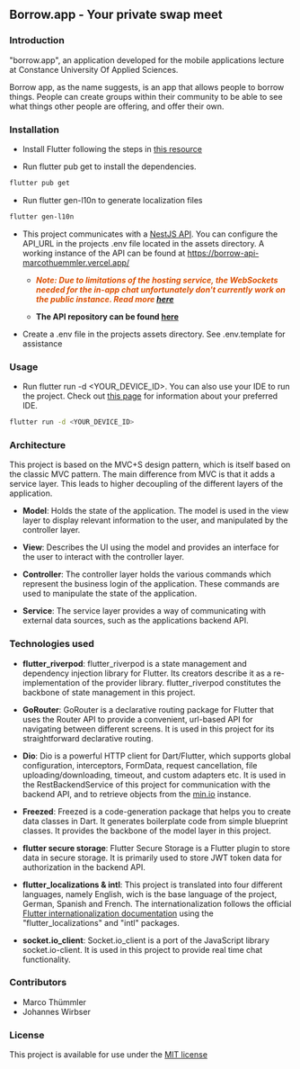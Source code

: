 ## Borrow.app - Your private swap meet

### Introduction

"borrow.app", an application developed for the mobile applications lecture at Constance University Of Applied
Sciences.

Borrow app, as the name suggests, is an app that allows people to borrow things. People can create groups within their
community to be able to see what things other people are offering, and offer their own.

### Installation

* Install Flutter following the steps in [this resource](https://docs.flutter.dev/get-started/install)

* Run flutter pub get to install the dependencies.

```bash
flutter pub get
```

* Run flutter gen-l10n to generate localization files

```bash
flutter gen-l10n
```

* This project communicates with a [NestJS API](https://nestjs.com). You can configure the API_URL in the projects .env
  file located in the assets directory. A working instance of the API can be found
  at https://borrow-api-marcothuemmler.vercel.app/ </br>

    * <span style="color:#DC5000; font-weight:bold;font-style:italic">Note: Due to limitations of the hosting service,
      the WebSockets needed for the in-app chat unfortunately don't currently work on the public instance. Read more
      <a href="https://vercel.com/guides/do-vercel-serverless-functions-support-websocket-connections">here</a>
      </span>

    * **The API repository can be found [here](https://github.com/marcothuemmler/borrow-api)**

* Create a .env file in the projects assets directory. See .env.template for assistance

### Usage

* Run flutter run -d <YOUR_DEVICE_ID>. You can also use your IDE to run the project. Check
  out [this page](https://docs.flutter.dev/tools) for information about your preferred IDE.

```bash
flutter run -d <YOUR_DEVICE_ID>
```

### Architecture

This project is based on the MVC+S design pattern, which is itself based on the classic MVC pattern. The main difference
from MVC is that it adds a service layer. This leads to higher decoupling of the different layers of the application.

- **Model**: Holds the state of the application. The model is used in the view layer to display relevant information to
  the user, and manipulated by the controller layer.

- **View**: Describes the UI using the model and provides an interface for the user to interact with the controller
  layer.

- **Controller**: The controller layer holds the various commands which represent the business login of the application.
  These commands are used to manipulate the state of the application.

- **Service**: The service layer provides a way of communicating with external data sources, such as the applications
  backend API.

### Technologies used

* **flutter_riverpod**: flutter_riverpod is a state management and dependency injection library for Flutter. Its
  creators describe it as a re-implementation of the provider library. flutter_riverpod constitutes the backbone of
  state management in this project.

* **GoRouter**: GoRouter is a declarative routing package for Flutter that uses the Router API to provide a
  convenient, url-based API for navigating between different screens. It is used in this project for its straightforward
  declarative routing.

* **Dio**: Dio is a powerful HTTP client for Dart/Flutter, which supports global configuration, interceptors, FormData,
  request cancellation, file uploading/downloading, timeout, and custom adapters etc. It is used in the
  RestBackendService of this project for communication with the backend API, and to retrieve objects from
  the [min.io](https://min.io) instance.

* **Freezed**: Freezed is a code-generation package that helps you to create data classes in Dart. It generates
  boilerplate code from simple blueprint classes. It provides the backbone of the model layer in this project.

* **flutter secure storage**: Flutter Secure Storage is a Flutter plugin to store data in secure storage. It is
  primarily used to store JWT token data for authorization in the backend API.

* **flutter_localizations & intl**: This project is translated into four different languages, namely English, wich is
  the base language of the project, German, Spanish and French. The internationalization follows the official
  [Flutter internationalization documentation](https://docs.flutter.dev/accessibility-and-localization/internationalization)
  using the "flutter_localizations" and "intl" packages.

* **socket.io_client**: Socket.io_client is a port of the JavaScript library socket.io-client. It is used in this
  project to provide real time chat functionality.

### Contributors

* Marco Thümmler
* Johannes Wirbser

### License

This project is available for use under the [MIT license](LICENSE)